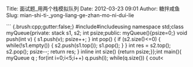Title: 面试题_用两个栈模拟队列
Date: 2012-03-23 09:01
Author: 糖拌咸鱼
Slug: mian-shi-ti-_yong-liang-ge-zhan-mo-ni-dui-lie

<div class="cnblogs_Highlighter">

</p>
<p>
``` {.brush:cpp;gutter:false;}
#include<iostream>#include<stack>using namespace std;class myQueue{private:    stack<int> s1, s2; int psize;public: myQueue(){psize=0;}  void push(int v) {        s1.push(v);      psize++; }    int pop()    {        if (s2.size()<=0)     {            while(!s1.empty())           {                s2.push(s1.top());               s1.pop();            }        }        int res = s2.top();      s2.pop();        psize--;     return res;  }    inline int size()  {return psize;}};int main(){  myQueue q ;  for(int i=0;i<5;i++) q.push(i);   while(q.size())  {        cout<<q.pop()<<endl; }    return 0;}
```

</p>
<p>

</div>

</p>

　　

</p>

